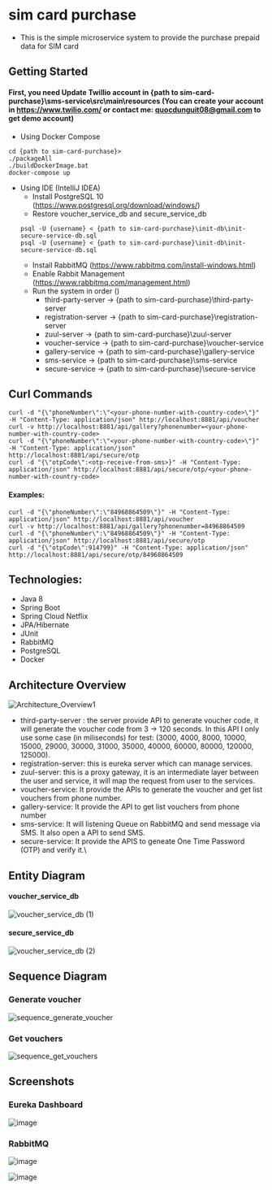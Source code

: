 # sim card purchase
- This is the simple microservice system to provide the purchase prepaid data for SIM card

   
## Getting Started
#### First, you need Update Twillio account in {path to sim-card-purchase}\sms-service\src\main\resources (You can create your account in https://www.twilio.com/ or contact me: quocdunguit08@gmail.com to get demo account)
- Using Docker Compose
```shell
cd {path to sim-card-purchase}>
./packageAll
./buildDockerImage.bat
docker-compose up
```
- Using IDE (IntelliJ IDEA)
   - Install PostgreSQL 10 (https://www.postgresql.org/download/windows/)
   - Restore voucher_service_db and secure_service_db
   ```shell
   psql -U {username} < {path to sim-card-purchase}\init-db\init-secure-service-db.sql
   psql -U {username} < {path to sim-card-purchase}\init-db\init-secure-service-db.sql
   ```
   - Install RabbitMQ (https://www.rabbitmq.com/install-windows.html)
   - Enable Rabbit Management (https://www.rabbitmq.com/management.html)
   - Run the system in order ()
      - third-party-server -> {path to sim-card-purchase}\third-party-server
      - registration-server -> {path to sim-card-purchase}\registration-server
      - zuul-server -> {path to sim-card-purchase}\zuul-server
      - voucher-service -> {path to sim-card-purchase}\voucher-service
      - gallery-service -> {path to sim-card-purchase}\gallery-service
      - sms-service -> {path to sim-card-purchase}\sms-service
      - secure-service -> {path to sim-card-purchase}\secure-service
      
## Curl Commands
```shell
curl -d "{\"phoneNumber\":\"<your-phone-number-with-country-code>\"}" -H "Content-Type: application/json" http://localhost:8881/api/voucher
curl -v http://localhost:8881/api/gallery?phonenumber=<your-phone-number-with-country-code>
curl -d "{\"phoneNumber\":\"<your-phone-number-with-country-code>\"}" -H "Content-Type: application/json" http://localhost:8881/api/secure/otp
curl -d "{\"otpCode\":<otp-receive-from-sms>}" -H "Content-Type: application/json" http://localhost:8881/api/secure/otp/<your-phone-number-with-country-code>
```

#### Examples:
```shell
curl -d "{\"phoneNumber\":\"84968864509\"}" -H "Content-Type: application/json" http://localhost:8881/api/voucher
curl -v http://localhost:8881/api/gallery?phonenumber=84968864509
curl -d "{\"phoneNumber\":\"84968864509\"}" -H "Content-Type: application/json" http://localhost:8881/api/secure/otp
curl -d "{\"otpCode\":914799}" -H "Content-Type: application/json" http://localhost:8881/api/secure/otp/84968864509
```

## Technologies:
   - Java 8
   - Spring Boot
   - Spring Cloud Netflix
   - JPA/Hibernate
   - JUnit
   - RabbitMQ
   - PostgreSQL
   - Docker
   
## Architecture Overview
![Architecture_Overview1](https://user-images.githubusercontent.com/26158591/104240627-f5271300-548e-11eb-8d87-282385300cda.png)

- third-party-server : the server provide API to generate voucher code, it will generate the voucher code from 3 -> 120 seconds. In this API I only use some case (in miliseconds) for test: (3000, 4000, 8000, 10000, 15000, 29000, 30000, 31000, 35000, 40000, 60000, 80000, 120000, 125000).
- registration-server: this is eureka server which can manage services.
- zuul-server: this is a proxy gateway, it is an intermediate layer between the user and service, it will map the request from user to the services.
- voucher-service: It provide the APIs to generate the voucher and get list vouchers from phone number.
- gallery-service: It provide the API to get list vouchers from phone number
- sms-service: It will listening Queue on RabbitMQ and send message via SMS. It also open a API to send SMS.
- secure-service: It provide the APIS to geneate One Time Password (OTP) and verify it.\

## Entity Diagram
#### voucher_service_db
![voucher_service_db (1)](https://user-images.githubusercontent.com/26158591/104239716-8a290c80-548d-11eb-803c-f8198b4549d3.png)

#### secure_service_db
![voucher_service_db (2)](https://user-images.githubusercontent.com/26158591/104239988-ee4bd080-548d-11eb-8d47-68bf9a305562.png)

## Sequence Diagram
### Generate voucher
![sequence_generate_voucher](https://user-images.githubusercontent.com/26158591/104246888-5ce25b80-5499-11eb-9566-54254e8bcbf2.png)

### Get vouchers
![sequence_get_vouchers](https://user-images.githubusercontent.com/26158591/104248947-07a84900-549d-11eb-81ec-2510b2cb9a71.png)

## Screenshots
### Eureka Dashboard
![image](https://user-images.githubusercontent.com/26158591/104250224-b2216b80-549f-11eb-879f-64bcec0fc8b5.png)

### RabbitMQ
![image](https://user-images.githubusercontent.com/26158591/104250319-eeed6280-549f-11eb-80a3-add952c0e834.png)

![image](https://user-images.githubusercontent.com/26158591/104250344-00366f00-54a0-11eb-8adc-4e350680f3ee.png)
